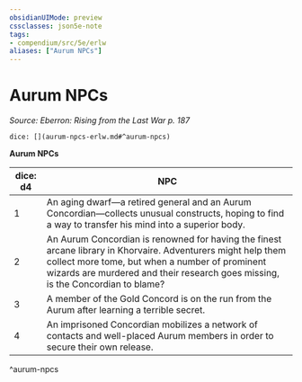 ```yaml
---
obsidianUIMode: preview
cssclasses: json5e-note
tags:
- compendium/src/5e/erlw
aliases: ["Aurum NPCs"]
---
```

# Aurum NPCs
*Source: Eberron: Rising from the Last War p. 187* 

`dice: [](aurum-npcs-erlw.md#^aurum-npcs)`

**Aurum NPCs**

| dice: d4 | NPC |
|----------|-----|
| 1 | An aging dwarf—a retired general and an Aurum Concordian—collects unusual constructs, hoping to find a way to transfer his mind into a superior body. |
| 2 | An Aurum Concordian is renowned for having the finest arcane library in Khorvaire. Adventurers might help them collect more tome, but when a number of prominent wizards are murdered and their research goes missing, is the Concordian to blame? |
| 3 | A member of the Gold Concord is on the run from the Aurum after learning a terrible secret. |
| 4 | An imprisoned Concordian mobilizes a network of contacts and well-placed Aurum members in order to secure their own release. |
^aurum-npcs